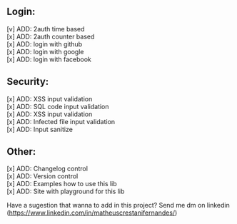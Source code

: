 ## Login:

[v] ADD: 2auth time based <br />
[x] ADD: 2auth counter based <br />
[x] ADD: login with github <br />
[x] ADD: login with google <br />
[x] ADD: login with facebook <br />

## Security:

[x] ADD: XSS input validation <br />
[x] ADD: SQL code input validation <br />
[x] ADD: XSS input validation <br />
[x] ADD: Infected file input validation <br />
[x] ADD: Input sanitize <br />

## Other:

[x] ADD: Changelog control <br />
[x] ADD: Version control <br />
[x] ADD: Examples how to use this lib <br />
[x] ADD: Site with playground for this lib <br />

Have a sugestion that wanna to add in this project? Send me dm on linkedin (https://www.linkedin.com/in/matheuscrestanifernandes/)
